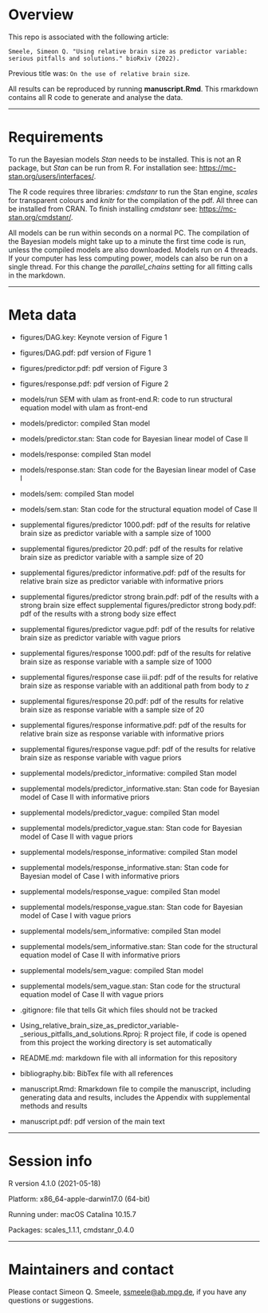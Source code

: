 # Overview

This repo is associated with the following article: 

```
Smeele, Simeon Q. "Using relative brain size as predictor variable: serious pitfalls and solutions." bioRxiv (2022).
```
Previous title was: `On the use of relative brain size`.

All results can be reproduced by running **manuscript.Rmd**. This rmarkdown contains all R code to generate and analyse the data. 

------------------------------------------------

# Requirements

To run the Bayesian models *Stan* needs to be installed. This is not an R package, but *Stan* can be run from R. For installation see: https://mc-stan.org/users/interfaces/. 

The R code requires three libraries: *cmdstanr* to run the Stan engine, *scales* for transparent colours and *knitr* for the compilation of the pdf. All three can be installed from CRAN. To finish installing *cmdstanr* see: https://mc-stan.org/cmdstanr/. 

All models can be run within seconds on a normal PC. The compilation of the Bayesian models might take up to a minute the first time code is run, unless the compiled models are also downloaded. Models run on 4 threads. If your computer has less computing power, models can also be run on a single thread. For this change the *parallel_chains* setting for all fitting calls in the markdown. 

------------------------------------------------

# Meta data

- figures/DAG.key: Keynote version of Figure 1
- figures/DAG.pdf: pdf version of Figure 1
- figures/predictor.pdf: pdf version of Figure 3
- figures/response.pdf: pdf version of Figure 2

- models/run SEM with ulam as front-end.R: code to run structural equation model with ulam as front-end
- models/predictor: compiled Stan model
- models/predictor.stan: Stan code for Bayesian linear model of Case II
- models/response: compiled Stan model
- models/response.stan: Stan code for the Bayesian linear model of Case I
- models/sem: compiled Stan model
- models/sem.stan: Stan code for the structural equation model of Case II

- supplemental figures/predictor 1000.pdf: pdf of the results for relative brain size as predictor variable with a sample size of 1000
- supplemental figures/predictor 20.pdf: pdf of the results for relative brain size as predictor variable with a sample size of 20
- supplemental figures/predictor informative.pdf: pdf of the results for relative brain size as predictor variable with informative priors
- supplemental figures/predictor strong brain.pdf: pdf of the results with a strong brain size effect
supplemental figures/predictor strong body.pdf: pdf of the results with a strong body size effect
- supplemental figures/predictor vague.pdf: pdf of the results for relative brain size as predictor variable with vague priors
- supplemental figures/response 1000.pdf: pdf of the results for relative brain size as response variable with a sample size of 1000
- supplemental figures/response case iii.pdf: pdf of the results for relative brain size as response variable with an additional path from body to *z*
- supplemental figures/response 20.pdf: pdf of the results for relative brain size as response variable with a sample size of 20
- supplemental figures/response informative.pdf: pdf of the results for relative brain size as response variable with informative priors
- supplemental figures/response vague.pdf: pdf of the results for relative brain size as response variable with vague priors

- supplemental models/predictor_informative: compiled Stan model
- supplemental models/predictor_informative.stan: Stan code for Bayesian model of Case II with informative priors
- supplemental models/predictor_vague: compiled Stan model
- supplemental models/predictor_vague.stan: Stan code for Bayesian model of Case II with vague priors
- supplemental models/response_informative: compiled Stan model
- supplemental models/response_informative.stan: Stan code for Bayesian model of Case I with informative priors
- supplemental models/response_vague: compiled Stan model
- supplemental models/response_vague.stan: Stan code for Bayesian model of Case I with vague priors
- supplemental models/sem_informative: compiled Stan model
- supplemental models/sem_informative.stan: Stan code for the structural equation model of Case II with informative priors
- supplemental models/sem_vague: compiled Stan model
- supplemental models/sem_vague.stan: Stan code for the structural equation model of Case II with vague priors

- .gitignore: file that tells Git which files should not be tracked
- Using_relative_brain_size_as_predictor_variable-_serious_pitfalls_and_solutions.Rproj: R project file, if code is opened from this project the working directory is set automatically
- README.md: markdown file with all information for this repository
- bibliography.bib: BibTex file with all references
- manuscript.Rmd: Rmarkdown file to compile the manuscript, including generating data and results, includes the Appendix with supplemental methods and results
- manuscript.pdf: pdf version of the main text

------------------------------------------------

# Session info

R version 4.1.0 (2021-05-18)

Platform: x86_64-apple-darwin17.0 (64-bit)

Running under: macOS Catalina 10.15.7

Packages: scales_1.1.1, cmdstanr_0.4.0

------------------------------------------------

# Maintainers and contact

Please contact Simeon Q. Smeele, <ssmeele@ab.mpg.de>, if you have any questions or suggestions. 

